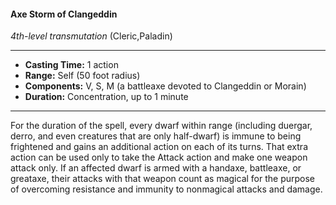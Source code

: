 #### Axe Storm of Clangeddin
*4th-level transmutation* (Cleric,Paladin)
___
- **Casting Time:** 1 action
- **Range:** Self (50 foot radius)
- **Components:** V, S, M (a battleaxe devoted to Clangeddin or Morain)
- **Duration:** Concentration, up to 1 minute
---
For the duration of the spell, every dwarf within range (including duergar, derro, and even creatures that are only half-dwarf) is immune to being frightened and gains an additional action on each of its turns. That extra action can be used only to take the Attack action and make one weapon attack only. If an affected dwarf is armed with a handaxe, battleaxe, or greataxe, their attacks with that weapon count as magical for the purpose of overcoming resistance and immunity to nonmagical attacks and damage.

